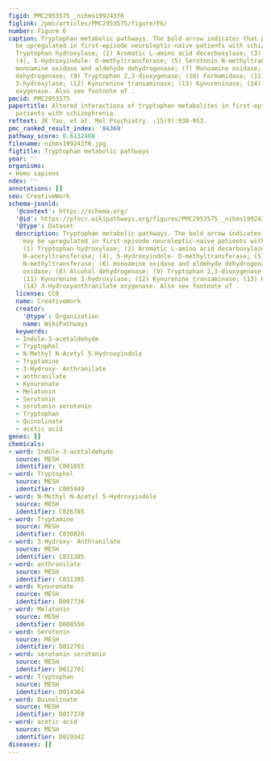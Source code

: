 ```yaml
---
figid: PMC2953575__nihms199243f6
figlink: /pmc/articles/PMC2953575/figure/F6/
number: Figure 6
caption: Tryptophan metabolic pathways. The bold arrow indicates that pathway may
  be upregulated in first-episode neuroleptic-naive patients with schizophrenia. (1)
  Tryptophan hydroxylase; (2) Aromatic L-amino acid decarboxylase; (3) Serotonin N-acetyltransferase;
  (4), 5-Hydroxyindole- O-methyltransferase; (5) Serotonin N-methyltransferase; (6)
  monoamine oxidase and aldehyde dehydrogenase; (7) Monoamine oxidase; (8) Alcohol
  dehydrogenase; (9) Tryptophan 2,3-dioxygenase; (10) Formamidase; (11) Kynurenine
  3-hydroxylase; (12) Kynurenine transaminase; (13) Kynureninase; (14) 3-Hydroxyanthranilate
  oxygenase. Also see footnote of .
pmcid: PMC2953575
papertitle: Altered interactions of tryptophan metabolites in first-episode neuroleptic-naive
  patients with schizophrenia.
reftext: JK Yao, et al. Mol Psychiatry. ;15(9):938-953.
pmc_ranked_result_index: '84369'
pathway_score: 0.6132408
filename: nihms199243f6.jpg
figtitle: Tryptophan metabolic pathways
year: ''
organisms:
- Homo sapiens
ndex: ''
annotations: []
seo: CreativeWork
schema-jsonld:
  '@context': https://schema.org/
  '@id': https://pfocr.wikipathways.org/figures/PMC2953575__nihms199243f6.html
  '@type': Dataset
  description: Tryptophan metabolic pathways. The bold arrow indicates that pathway
    may be upregulated in first-episode neuroleptic-naive patients with schizophrenia.
    (1) Tryptophan hydroxylase; (2) Aromatic L-amino acid decarboxylase; (3) Serotonin
    N-acetyltransferase; (4), 5-Hydroxyindole- O-methyltransferase; (5) Serotonin
    N-methyltransferase; (6) monoamine oxidase and aldehyde dehydrogenase; (7) Monoamine
    oxidase; (8) Alcohol dehydrogenase; (9) Tryptophan 2,3-dioxygenase; (10) Formamidase;
    (11) Kynurenine 3-hydroxylase; (12) Kynurenine transaminase; (13) Kynureninase;
    (14) 3-Hydroxyanthranilate oxygenase. Also see footnote of .
  license: CC0
  name: CreativeWork
  creator:
    '@type': Organization
    name: WikiPathways
  keywords:
  - Indole-3-acetaldehyde
  - Tryptophol
  - N-Methyl N-Acetyl 5-Hydroxyindole
  - Tryptamine
  - 3-Hydroxy- Anthranilate
  - anthranilate
  - Kynurenate
  - Melatonin
  - Serotonin
  - serotonin serotonin
  - Tryptophan
  - Quinolinate
  - acetic acid
genes: []
chemicals:
- word: Indole-3-acetaldehyde
  source: MESH
  identifier: C001655
- word: Tryptophol
  source: MESH
  identifier: C005949
- word: N-Methyl N-Acetyl 5-Hydroxyindole
  source: MESH
  identifier: C026785
- word: Tryptamine
  source: MESH
  identifier: C030820
- word: 3-Hydroxy- Anthranilate
  source: MESH
  identifier: C031385
- word: anthranilate
  source: MESH
  identifier: C031385
- word: Kynurenate
  source: MESH
  identifier: D007736
- word: Melatonin
  source: MESH
  identifier: D008550
- word: Serotonin
  source: MESH
  identifier: D012701
- word: serotonin serotonin
  source: MESH
  identifier: D012701
- word: Tryptophan
  source: MESH
  identifier: D014364
- word: Quinolinate
  source: MESH
  identifier: D017378
- word: acetic acid
  source: MESH
  identifier: D019342
diseases: []
---
```

